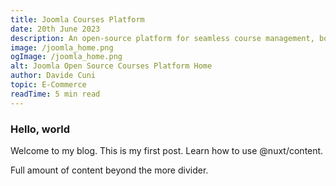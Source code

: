 ```yaml
---
title: Joomla Courses Platform
date: 20th June 2023
description: An open-source platform for seamless course management, born from a startup venture. Rebuilt with a user-friendly interface on Joomla by a dedicated two-person team.
image: /joomla_home.png
ogImage: /joomla_home.png
alt: Joomla Open Source Courses Platform Home
author: Davide Cuni
topic: E-Commerce
readTime: 5 min read
---
```


### Hello, world

Welcome to my blog. This is my first post.
Learn how to use @nuxt/content.
<!--more-->
Full amount of content beyond the more divider.
